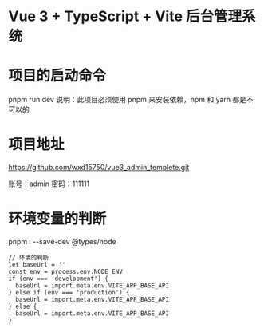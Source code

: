# Vue 3 + TypeScript + Vite 后台管理系统

# 项目的启动命令

pnpm run dev
说明：此项目必须使用 pnpm 来安装依赖，npm 和 yarn 都是不可以的

# 项目地址

https://github.com/wxd15750/vue3_admin_templete.git

账号：admin
密码：111111

# 环境变量的判断

pnpm i --save-dev @types/node

```tsx
// 环境的判断
let baseUrl = ''
const env = process.env.NODE_ENV
if (env === 'development') {
  baseUrl = import.meta.env.VITE_APP_BASE_API
} else if (env === 'production') {
  baseUrl = import.meta.env.VITE_APP_BASE_API
} else {
  baseUrl = import.meta.env.VITE_APP_BASE_API
}
```

